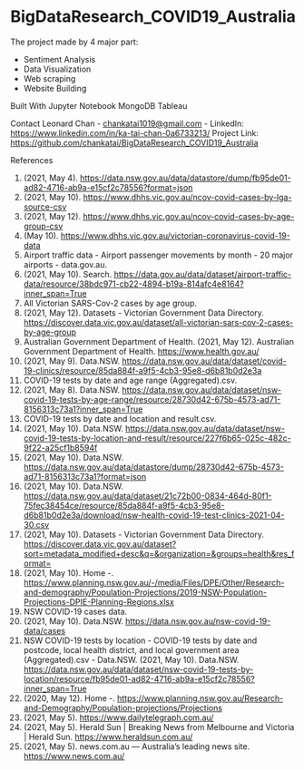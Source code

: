 # BigDataResearch_COVID19_Australia

The project made by 4 major part:
- Sentiment Analysis
- Data Visualization
- Web scraping
- Website Building

Built With
Jupyter Notebook
MongoDB
Tableau

Contact
Leonard Chan - chankatai1019@gmail.com - LinkedIn: https://www.linkedin.com/in/ka-tai-chan-0a6733213/
Project Link: https://github.com/chankatai/BigDataResearch_COVID19_Australia


References
1. (2021, May 4). https://data.nsw.gov.au/data/datastore/dump/fb95de01-ad82-4716-ab9a-e15cf2c78556?format=json
2. (2021, May 10). https://www.dhhs.vic.gov.au/ncov-covid-cases-by-lga-source-csv
3. (2021, May 12). https://www.dhhs.vic.gov.au/ncov-covid-cases-by-age-group-csv
4. (May 10). https://www.dhhs.vic.gov.au/victorian-coronavirus-covid-19-data
5. Airport traffic data - Airport passenger movements by month - 20 major airports - data.gov.au.
6. (2021, May 10). Search. https://data.gov.au/data/dataset/airport-traffic-data/resource/38bdc971-cb22-4894-b19a-814afc4e8164?inner_span=True
7. All Victorian SARS-Cov-2 cases by age group.
8. (2021, May 12). Datasets - Victorian Government Data Directory. https://discover.data.vic.gov.au/dataset/all-victorian-sars-cov-2-cases-by-age-group
9. Australian Government Department of Health. (2021, May 12). Australian Government Department of Health. https://www.health.gov.au/
10. (2021, May 9). Data.NSW. https://data.nsw.gov.au/data/dataset/covid-19-clinics/resource/85da884f-a9f5-4cb3-95e8-d6b81b0d2e3a
11. COVID-19 tests by date and age range (Aggregated).csv.
12. (2021, May 8). Data.NSW. https://data.nsw.gov.au/data/dataset/nsw-covid-19-tests-by-age-range/resource/28730d42-675b-4573-ad71-8156313c73a1?inner_span=True
13. COVID-19 tests by date and location and result.csv.
14. (2021, May 10). Data.NSW. https://data.nsw.gov.au/data/dataset/nsw-covid-19-tests-by-location-and-result/resource/227f6b65-025c-482c-9f22-a25cf1b8594f
15. (2021, May 10). Data.NSW. https://data.nsw.gov.au/data/datastore/dump/28730d42-675b-4573-ad71-8156313c73a1?format=json
16. (2021, May 10). Data.NSW. https://data.nsw.gov.au/data/dataset/21c72b00-0834-464d-80f1-75fec38454ce/resource/85da884f-a9f5-4cb3-95e8-d6b81b0d2e3a/download/nsw-health-covid-19-test-clinics-2021-04-30.csv
17. (2021, May 10). Datasets - Victorian Government Data Directory. https://discover.data.vic.gov.au/dataset?sort=metadata_modified+desc&q=&organization=&groups=health&res_format=
18. (2021, May 10). Home -. https://www.planning.nsw.gov.au/-/media/Files/DPE/Other/Research-and-demography/Population-Projections/2019-NSW-Population-Projections-DPIE-Planning-Regions.xlsx
19. NSW COVID-19 cases data.
20. (2021, May 10). Data.NSW. https://data.nsw.gov.au/nsw-covid-19-data/cases
21. NSW COVID-19 tests by location - COVID-19 tests by date and postcode, local health district, and local government area (Aggregated).csv - Data.NSW. (2021, May 10). Data.NSW. https://data.nsw.gov.au/data/dataset/nsw-covid-19-tests-by-location/resource/fb95de01-ad82-4716-ab9a-e15cf2c78556?inner_span=True
22. (2020, May 12). Home -. https://www.planning.nsw.gov.au/Research-and-Demography/Population-projections/Projections
23. (2021, May 5). https://www.dailytelegraph.com.au/
24. (2021, May 5). Herald Sun | Breaking News from Melbourne and Victoria | Herald Sun. https://www.heraldsun.com.au/
25. (2021, May 5). news.com.au — Australia’s leading news site. https://www.news.com.au/
